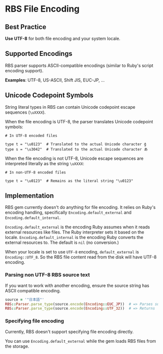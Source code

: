 # RBS File Encoding

## Best Practice

**Use UTF-8** for both file encoding and your system locale.

## Supported Encodings

RBS parser supports ASCII-compatible encodings (similar to Ruby's script encoding support).

**Examples**: UTF-8, US-ASCII, Shift JIS, EUC-JP, ...

## Unicode Codepoint Symbols

String literal types in RBS can contain Unicode codepoint escape sequences (`\uXXXX`).

When the file encoding is UTF-8, the parser translates Unicode codepoint symbols:

```rbs
# In UTF-8 encoded files

type t = "\u0123"  # Translated to the actual Unicode character ģ
type s = "\u3042"  # Translated to the actual Unicode character あ
```

When the file encoding is not UTF-8, Unicode escape sequences are interpreted literally as the string `\uXXXX`:

```rbs
# In non-UTF-8 encoded files

type t = "\u0123"  # Remains as the literal string "\u0123"
```

## Implementation

RBS gem currently doesn't do anything for file encoding. It relies on Ruby's encoding handling, specifically `Encoding.default_external` and `Encoding.default_internal`.

`Encoding.default_external` is the encoding Ruby assumes when it reads external resources like files. The Ruby interpreter sets it based on the locale. `Encoding.default_internal` is the encoding Ruby converts the external resources to. The default is `nil` (no conversion.)

When your locale is set to use `UTF-8` encoding, `default_external` is `Encoding::UTF_8`. So the RBS file content read from the disk will have UTF-8 encoding.

### Parsing non UTF-8 RBS source text

If you want to work with another encoding, ensure the source string has ASCII compatible encoding.

```ruby
source = '"日本語"'
RBS::Parser.parse_type(source.encode(Encoding::EUC_JP))  # => Parses successfully
RBS::Parser.parse_type(source.encode(Encoding::UTF_32))  # => Returns `nil` since UTF-32 is not ASCII compatible
```

### Specifying file encoding

Currently, RBS doesn't support specifying file encoding directly.

You can use `Encoding.default_external` while the gem loads RBS files from the storage.
